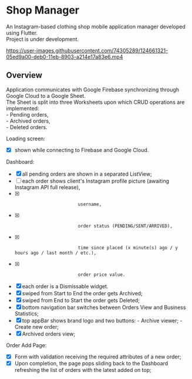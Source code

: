 # Shop Manager

An Instagram-based clothing shop mobile application manager developed using Flutter.\
Project is under development.

https://user-images.githubusercontent.com/74305289/124661321-05ed9a00-deb0-11eb-8903-a214e17a83e6.mp4

## Overview
  
Application communicates with Google Firebase synchronizing through Google Cloud to a Google Sheet.\
The Sheet is split into three Worksheets upon which CRUD operations are implemented:\
    - Pending orders,\
    - Archived orders,\
    - Deleted orders.

Loading screen:
  - [X] shown while connecting to Firebase and Google Cloud. 
  
Dashboard: 
  - [X] all pending orders are shown in a separated ListView;
  - [ ] each order shows client's Instagram profile picture (awaiting Instagram API full release),
  - [X]                             username, 
  - [X]                             order status (PENDING/SENT/ARRIVED),
  - [X]                             time since placed (x minute(s) ago / y hours ago / last month / etc.),
  - [X]                             order price value.
  - [X] each order is a Dismissable widget.
  - [X] swiped from Start to End the order gets Archived; 
  - [X] swiped from End to Start the order gets Deleted;
  - [X] bottom navigation bar switches between Orders View and Business Statistics;
  - [X] top appBar shows brand logo and two buttons: 
            - Archive viewer;
            - Create new order;
  - [X] Archived orders view; 
  
Order Add Page:
  - [X] Form with validation receiving the required attributes of a new order;
  - [X] Upon completion, the page pops sliding back to the Dashboard refreshing the list of orders with the latest added on top;
